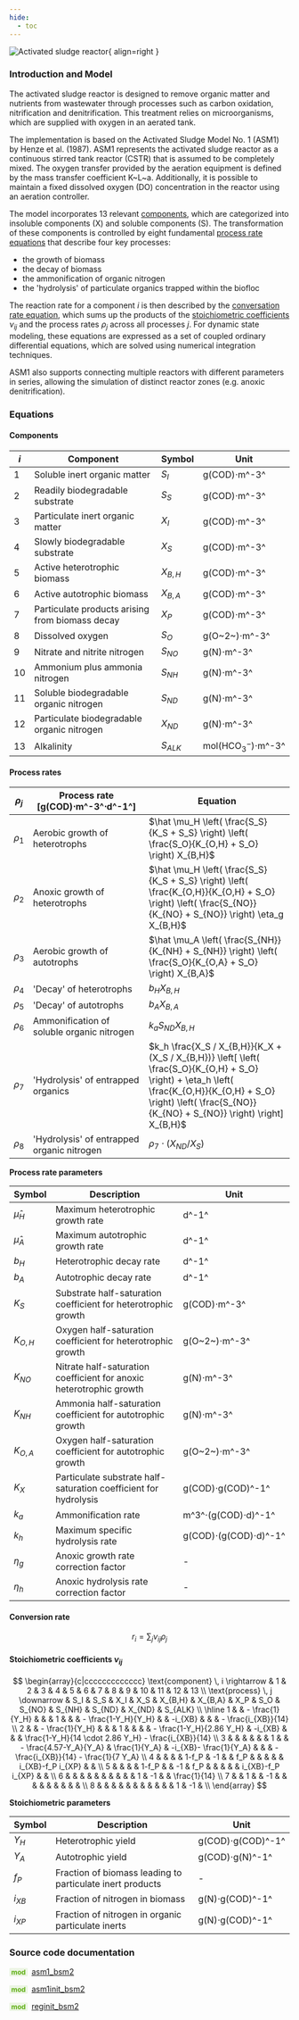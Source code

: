 ```yaml
---
hide:
  - toc
---
```


![Activated sludge reactor](../../../assets/icons/bsm2python/activated-sludge-reactor.svg){ align=right }

### Introduction and Model

The activated sludge reactor is designed to remove organic matter and nutrients from wastewater through processes such as carbon oxidation, nitrification and denitrification. This treatment relies on microorganisms, which are supplied with oxygen in an aerated tank.

The implementation is based on the Activated Sludge Model No. 1 (ASM1) by Henze et al. (1987). ASM1 represents the activated sludge reactor as a continuous stirred tank reactor (CSTR) that is assumed to be completely mixed. The oxygen transfer provided by the aeration equipment is defined by the mass transfer coefficient K~L~a. Additionally, it is possible to maintain a fixed dissolved oxygen (DO) concentration in the reactor using an aeration controller.

The model incorporates 13 relevant [components](#components), which are categorized into insoluble components (X) and soluble components (S). The transformation of these components is controlled by eight fundamental [process rate equations](#process-rates) that describe four key processes:

- the growth of biomass
- the decay of biomass
- the ammonification of organic nitrogen
- the 'hydrolysis' of particulate organics trapped within the biofloc

The reaction rate for a component $i$ is then described by the [conversation rate equation](#conversion-rate), which sums up the products of the [stoichiometric coefficients](#stoichiometric-coefficients-nu_ij) $\nu_{ij}$ and the process rates $\rho_j$ across all processes $j$. For dynamic state modeling, these equations are expressed as a set of coupled ordinary differential equations, which are solved using numerical integration techniques.

ASM1 also supports connecting multiple reactors with different parameters in series, allowing the simulation of distinct reactor zones (e.g. anoxic denitrification).


### Equations

#### Components

| $i$ | Component                                       | Symbol    | Unit                |
| --  | ----------------------------------------------  | --------- | ------------------- |
| 1   | Soluble inert organic matter                    | $S_I$     | g(COD)$\cdot$m^-3^  |
| 2   | Readily biodegradable substrate                 | $S_S$     | g(COD)$\cdot$m^-3^  |
| 3   | Particulate inert organic matter                | $X_I$     | g(COD)$\cdot$m^-3^  |
| 4   | Slowly biodegradable substrate                  | $X_S$     | g(COD)$\cdot$m^-3^  |
| 5   | Active heterotrophic biomass                    | $X_{B,H}$ | g(COD)$\cdot$m^-3^  |
| 6   | Active autotrophic biomass                      | $X_{B,A}$ | g(COD)$\cdot$m^-3^  |
| 7   | Particulate products arising from biomass decay | $X_P$     | g(COD)$\cdot$m^-3^  |
| 8   | Dissolved oxygen                                | $S_O$     | g(O~2~)$\cdot$m^-3^ |
| 9   | Nitrate and nitrite nitrogen                    | $S_{NO}$  | g(N)$\cdot$m^-3^    |
| 10  | Ammonium plus ammonia nitrogen                  | $S_{NH}$  | g(N)$\cdot$m^-3^    |
| 11  | Soluble biodegradable organic nitrogen          | $S_{ND}$  | g(N)$\cdot$m^-3^    |
| 12  | Particulate biodegradable organic nitrogen      | $X_{ND}$  | g(N)$\cdot$m^-3^    |
| 13  | Alkalinity                                      | $S_{ALK}$ | mol(HCO$_3^-$)$\cdot$m^-3^   |


#### Process rates

| $\rho_j$ | Process rate [g(COD)$\cdot$m^-3^$\cdot$d^-1^] | Equation  |
| -------- | --------------------------------------------- | --------- |
| $\rho_1$ | Aerobic growth of heterotrophs                | $\hat \mu_H \left( \frac{S_S}{K_S + S_S} \right) \left( \frac{S_O}{K_{O,H} + S_O} \right) X_{B,H}$ |
| $\rho_2$ | Anoxic growth of heterotrophs                 | $\hat \mu_H \left( \frac{S_S}{K_S + S_S} \right) \left( \frac{K_{O,H}}{K_{O,H} + S_O} \right) \left( \frac{S_{NO}}{K_{NO} + S_{NO}} \right) \eta_g X_{B,H}$     |
| $\rho_3$ | Aerobic growth of autotrophs                  | $\hat \mu_A \left( \frac{S_{NH}}{K_{NH} + S_{NH}} \right) \left( \frac{S_O}{K_{O,A} + S_O} \right) X_{B,A}$ |
| $\rho_4$ | 'Decay' of heterotrophs                       | $b_H X_{B,H}$ |
| $\rho_5$ | 'Decay' of autotrophs                         | $b_A X_{B,A}$ |
| $\rho_6$ | Ammonification of soluble organic nitrogen    | $k_a S_{ND} X_{B,H}$ |
| $\rho_7$ | 'Hydrolysis' of entrapped organics            | $k_h \frac{X_S / X_{B,H}}{K_X + (X_S / X_{B,H})} \left[ \left( \frac{S_O}{K_{O,H} + S_O} \right) + \eta_h \left( \frac{K_{O,H}}{K_{O,H} + S_O} \right) \left( \frac{S_{NO}}{K_{NO} + S_{NO}} \right) \right] X_{B,H}$ |
| $\rho_8$ | 'Hydrolysis' of entrapped organic nitrogen    | $\rho_7 \cdot (X_{ND} / X_S)$ |


**Process rate parameters**

| Symbol       | Description | Unit  |
| ------------ | ----------- | ----- |
| $\hat \mu_H$ | Maximum heterotrophic growth rate | d^-1^ |
| $\hat \mu_A$ | Maximum autotrophic growth rate | d^-1^ |
| $b_H$ | Heterotrophic decay rate | d^-1^ |
| $b_A$ | Autotrophic decay rate | d^-1^ |
| $K_S$ | Substrate half-saturation coefficient for heterotrophic growth | g(COD)$\cdot$m^-3^ |
| $K_{O,H}$ | Oxygen half-saturation coefficient for heterotrophic growth | g(O~2~)$\cdot$m^-3^ |
| $K_{NO}$ | Nitrate half-saturation coefficient for anoxic heterotrophic growth | g(N)$\cdot$m^-3^ |
| $K_{NH}$ | Ammonia half-saturation coefficient for autotrophic growth | g(N)$\cdot$m^-3^ |
| $K_{O,A}$ | Oxygen half-saturation coefficient for autotrophic growth | g(O~2~)$\cdot$m^-3^ |
| $K_X$ | Particulate substrate half-saturation coefficient for hydrolysis | g(COD)$\cdot$g(COD)^-1^ |
| $k_a$ | Ammonification rate | m^3^$\cdot$(g(COD)$\cdot$d)^-1^ |
| $k_h$ | Maximum specific hydrolysis rate | g(COD)$\cdot$(g(COD)$\cdot$d)^-1^ |
| $\eta_g$ | Anoxic growth rate correction factor | - |
| $\eta_h$ | Anoxic hydrolysis rate correction factor | - |


#### Conversion rate

$$
r_i = \sum_j \nu_{ij}\rho_j
$$

#### Stoichiometric coefficients $\nu_{ij}$

$$
\begin{array}{c|ccccccccccccc}
\text{component} \, i \rightarrow & 1 & 2 & 3 & 4 & 5 & 6 & 7 & 8 & 9 & 10 & 11 & 12 & 13 \\
\text{process} \, j \downarrow & S_I & S_S & X_I & X_S & X_{B,H} & X_{B,A} & X_P & S_O & S_{NO} & S_{NH} & S_{ND} & X_{ND} & S_{ALK} \\ \hline
1 &  & - \frac{1}{Y_H} &  &  & 1 &  &  & - \frac{1-Y_H}{Y_H} &  & -i_{XB} &  &  & - \frac{i_{XB}}{14} \\
2 &  & - \frac{1}{Y_H} &  &  & 1 &  &  &  & - \frac{1-Y_H}{2.86 Y_H} & -i_{XB} &  &  & \frac{1-Y_H}{14 \cdot 2.86 Y_H} - \frac{i_{XB}}{14} \\
3 &  &  &  &  &  & 1 &  &  - \frac{4.57-Y_A}{Y_A} & \frac{1}{Y_A} & -i_{XB}- \frac{1}{Y_A} &  &  & - \frac{i_{XB}}{14} - \frac{1}{7 Y_A} \\
4 &  &  &  & 1-f_P & -1 &  & f_P &  &  &  &  & i_{XB}-f_P i_{XP} &  & \\
5 &  &  &  & 1-f_P &  & -1 & f_P &  &  &  &  & i_{XB}-f_P i_{XP} &  & \\
6 &  &  &  &  &  &  &  &  &  & 1 & -1 &  & \frac{1}{14} \\
7 &  & 1 &  & -1 &  &  &  &  &  &  &  &  & \\
8 &  &  &  &  &  &  &  &  &  &  & 1 & -1 & \\
\end{array}
$$

**Stoichiometric parameters**

| Symbol   | Description                                               | Unit                      |
| -------- | --------------------------------------------------------- | ------------------------- |
| $Y_H$    | Heterotrophic yield                                       | g(COD)$\cdot$g(COD)^-1^ |
| $Y_A$    | Autotrophic yield                                         | g(COD)$\cdot$g(N)^-1^   |
| $f_P$    | Fraction of biomass leading to particulate inert products | -                         |
| $i_{XB}$ | Fraction of nitrogen in biomass                           | g(N)$\cdot$g(COD)^-1^   |
| $i_{XP}$ | Fraction of nitrogen in organic particulate inerts        | g(N)$\cdot$g(COD)^-1^   |


### Source code documentation

<span style=
  "color: #5cad0f;
  font-weight: bold;
  font-size: .85em;
  background-color: #5cad0f1a;
  padding: 0 .3em;
  border-radius: .1rem;
  margin-right: 0.2rem;">
mod</span> [asm1_bsm2](/reference/bsm2_python/bsm2/asm1_bsm2)

<span style=
  "color: #5cad0f;
  font-weight: bold;
  font-size: .85em;
  background-color: #5cad0f1a;
  padding: 0 .3em;
  border-radius: .1rem;
  margin-right: 0.2rem;">
mod</span> [asm1init_bsm2](/reference/bsm2_python/bsm2/init/asm1init_bsm2)

<span style=
  "color: #5cad0f;
  font-weight: bold;
  font-size: .85em;
  background-color: #5cad0f1a;
  padding: 0 .3em;
  border-radius: .1rem;
  margin-right: 0.2rem;">
mod</span> [reginit_bsm2](/reference/bsm2_python/bsm2/init/reginit_bsm2)


[^1]: [Benchmarking of Control Strategies for Wastewater Treatment Plants](https://iwaponline.com/ebooks/book-pdf/650794/wio9781780401171.pdf), chap. 4.2.1 Activated Sludge Model No. 1
[^2]: [Benchmark Simulation Model no. 2 (BSM2)](http://iwa-mia.org/wp-content/uploads/2022/09/TR3_BSM_TG_Tech_Report_no_3_BSM2_General_Description.pdf), chap. 2. Modeling of the activated sludge section
[^3]: [Activated Sludge Model No. 1, Henze et al. (1987)](https://www.researchgate.net/publication/243624144_Activated_Sludge_Model_No_1)
